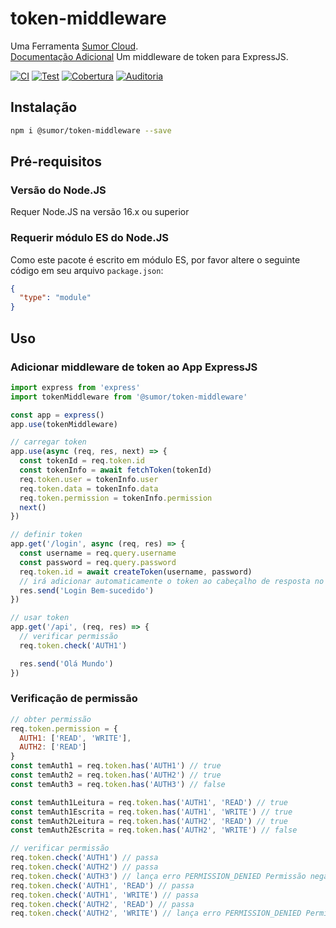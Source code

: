 # token-middleware

Uma Ferramenta [Sumor Cloud](https://sumor.cloud).  
[Documentação Adicional](https://sumor.cloud/token-middleware)
Um middleware de token para ExpressJS.

[![CI](https://github.com/sumor-cloud/token-middleware/actions/workflows/ci.yml/badge.svg)](https://github.com/sumor-cloud/token-middleware/actions/workflows/ci.yml)
[![Test](https://github.com/sumor-cloud/token-middleware/actions/workflows/ut.yml/badge.svg)](https://github.com/sumor-cloud/token-middleware/actions/workflows/ut.yml)
[![Cobertura](https://github.com/sumor-cloud/token-middleware/actions/workflows/coverage.yml/badge.svg)](https://github.com/sumor-cloud/token-middleware/actions/workflows/coverage.yml)
[![Auditoria](https://github.com/sumor-cloud/token-middleware/actions/workflows/audit.yml/badge.svg)](https://github.com/sumor-cloud/token-middleware/actions/workflows/audit.yml)

## Instalação

```bash
npm i @sumor/token-middleware --save
```

## Pré-requisitos

### Versão do Node.JS

Requer Node.JS na versão 16.x ou superior

### Requerir módulo ES do Node.JS

Como este pacote é escrito em módulo ES, por favor altere o seguinte código em seu arquivo `package.json`:

```json
{
  "type": "module"
}
```

## Uso

### Adicionar middleware de token ao App ExpressJS

```javascript
import express from 'express'
import tokenMiddleware from '@sumor/token-middleware'

const app = express()
app.use(tokenMiddleware)

// carregar token
app.use(async (req, res, next) => {
  const tokenId = req.token.id
  const tokenInfo = await fetchToken(tokenId)
  req.token.user = tokenInfo.user
  req.token.data = tokenInfo.data
  req.token.permission = tokenInfo.permission
  next()
})

// definir token
app.get('/login', async (req, res) => {
  const username = req.query.username
  const password = req.query.password
  req.token.id = await createToken(username, password)
  // irá adicionar automaticamente o token ao cabeçalho de resposta no cookie 't'
  res.send('Login Bem-sucedido')
})

// usar token
app.get('/api', (req, res) => {
  // verificar permissão
  req.token.check('AUTH1')

  res.send('Olá Mundo')
})
```

### Verificação de permissão

```javascript
// obter permissão
req.token.permission = {
  AUTH1: ['READ', 'WRITE'],
  AUTH2: ['READ']
}
const temAuth1 = req.token.has('AUTH1') // true
const temAuth2 = req.token.has('AUTH2') // true
const temAuth3 = req.token.has('AUTH3') // false

const temAuth1Leitura = req.token.has('AUTH1', 'READ') // true
const temAuth1Escrita = req.token.has('AUTH1', 'WRITE') // true
const temAuth2Leitura = req.token.has('AUTH2', 'READ') // true
const temAuth2Escrita = req.token.has('AUTH2', 'WRITE') // false

// verificar permissão
req.token.check('AUTH1') // passa
req.token.check('AUTH2') // passa
req.token.check('AUTH3') // lança erro PERMISSION_DENIED Permissão negada: AUTH3
req.token.check('AUTH1', 'READ') // passa
req.token.check('AUTH1', 'WRITE') // passa
req.token.check('AUTH2', 'READ') // passa
req.token.check('AUTH2', 'WRITE') // lança erro PERMISSION_DENIED Permissão negada: AUTH2=WRITE
```
